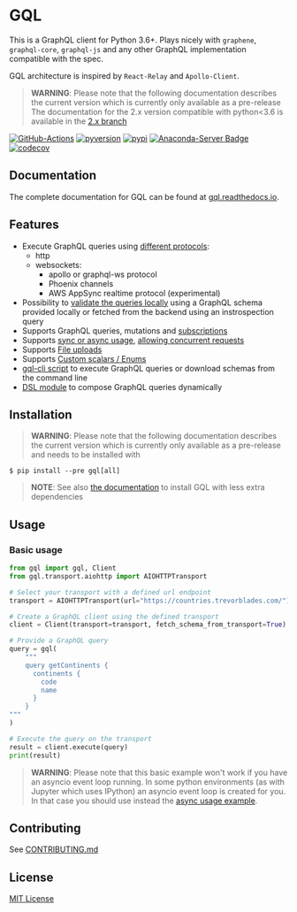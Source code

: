 # GQL

This is a GraphQL client for Python 3.6+.
Plays nicely with `graphene`, `graphql-core`, `graphql-js` and any other GraphQL implementation compatible with the spec.

GQL architecture is inspired by `React-Relay` and `Apollo-Client`.

> **WARNING**: Please note that the following documentation describes the current version which is currently only available as a pre-release
> The documentation for the 2.x version compatible with python<3.6 is available in the [2.x branch](https://github.com/graphql-python/gql/tree/v2.x)

[![GitHub-Actions][gh-image]][gh-url]
[![pyversion][pyversion-image]][pyversion-url]
[![pypi][pypi-image]][pypi-url]
[![Anaconda-Server Badge][conda-image]][conda-url]
[![codecov][codecov-image]][codecov-url]

[gh-image]: https://github.com/graphql-python/gql/workflows/Tests/badge.svg
[gh-url]: https://github.com/graphql-python/gql/actions?query=workflow%3ATests
[pyversion-image]: https://img.shields.io/pypi/pyversions/gql
[pyversion-url]: https://pypi.org/project/gql/
[pypi-image]: https://img.shields.io/pypi/v/gql.svg?style=flat
[pypi-url]: https://pypi.org/project/gql/
[conda-image]: https://img.shields.io/conda/vn/conda-forge/gql.svg
[conda-url]: https://anaconda.org/conda-forge/gql
[codecov-image]: https://codecov.io/gh/graphql-python/gql/branch/master/graph/badge.svg
[codecov-url]: https://codecov.io/gh/graphql-python/gql

## Documentation

The complete documentation for GQL can be found at
[gql.readthedocs.io](https://gql.readthedocs.io).

## Features

* Execute GraphQL queries using [different protocols](https://gql.readthedocs.io/en/latest/transports/index.html):
  * http
  * websockets:
    * apollo or graphql-ws protocol
    * Phoenix channels
    * AWS AppSync realtime protocol (experimental)
* Possibility to [validate the queries locally](https://gql.readthedocs.io/en/latest/usage/validation.html) using a GraphQL schema provided locally or fetched from the backend using an instrospection query
* Supports GraphQL queries, mutations and [subscriptions](https://gql.readthedocs.io/en/latest/usage/subscriptions.html)
* Supports [sync or async usage](https://gql.readthedocs.io/en/latest/async/index.html), [allowing concurrent requests](https://gql.readthedocs.io/en/latest/advanced/async_advanced_usage.html#async-advanced-usage)
* Supports [File uploads](https://gql.readthedocs.io/en/latest/usage/file_upload.html)
* Supports [Custom scalars / Enums](https://gql.readthedocs.io/en/latest/usage/custom_scalars_and_enums.html)
* [gql-cli script](https://gql.readthedocs.io/en/latest/gql-cli/intro.html) to execute GraphQL queries or download schemas from the command line
* [DSL module](https://gql.readthedocs.io/en/latest/advanced/dsl_module.html) to compose GraphQL queries dynamically

## Installation

> **WARNING**: Please note that the following documentation describes the current version which is currently only available as a pre-release and needs to be installed with

    $ pip install --pre gql[all]

> **NOTE**: See also [the documentation](https://gql.readthedocs.io/en/latest/intro.html#less-dependencies) to install GQL with less extra dependencies

## Usage

### Basic usage

```python
from gql import gql, Client
from gql.transport.aiohttp import AIOHTTPTransport

# Select your transport with a defined url endpoint
transport = AIOHTTPTransport(url="https://countries.trevorblades.com/")

# Create a GraphQL client using the defined transport
client = Client(transport=transport, fetch_schema_from_transport=True)

# Provide a GraphQL query
query = gql(
    """
    query getContinents {
      continents {
        code
        name
      }
    }
"""
)

# Execute the query on the transport
result = client.execute(query)
print(result)
```

> **WARNING**: Please note that this basic example won't work if you have an asyncio event loop running. In some
> python environments (as with Jupyter which uses IPython) an asyncio event loop is created for you. In that case you
> should use instead the [async usage example](https://gql.readthedocs.io/en/latest/async/async_usage.html#async-usage).

## Contributing
See [CONTRIBUTING.md](CONTRIBUTING.md)

## License

[MIT License](https://github.com/graphql-python/gql/blob/master/LICENSE)

